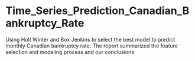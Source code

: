 # Time_Series_Prediction_Canadian_Bankruptcy_Rate
Using Holt Winter and Box Jenkins to select the best model to predict monthly Canadian bankruptcy rate. The report summarized the feature selection and modeling process and our conclusions
